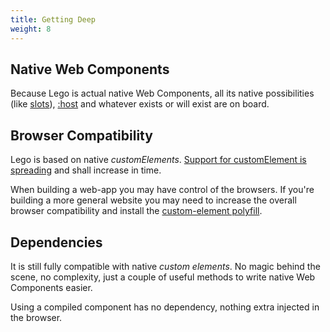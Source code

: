 ```yaml
---
title: Getting Deep
weight: 8
---
```


## Native Web Components

Because Lego is actual native Web Components, all its native possibilities (like [slots](https://developer.mozilla.org/en-US/docs/Web/Web_Components/Using_templates_and_slots#Adding_flexibility_with_slots)),
[:host](https://developer.mozilla.org/en-US/docs/Web/CSS/:host)
and whatever exists or will exist are on board.

## Browser Compatibility

Lego is based on native _customElements_.
[Support for customElement is spreading](https://caniuse.com/#feat=custom-elementsv1) and
shall increase in time.

When building a web-app you may have control of the browsers.
If you're building a more general website you may need to increase the overall browser
compatibility and install the [custom-element polyfill](https://github.com/webcomponents/custom-elements).

## Dependencies

It is still fully compatible with native _custom elements_. No magic behind the scene,
no complexity, just a couple of useful methods to write native Web Components easier.

Using a compiled component has no dependency, nothing extra injected in the browser.
